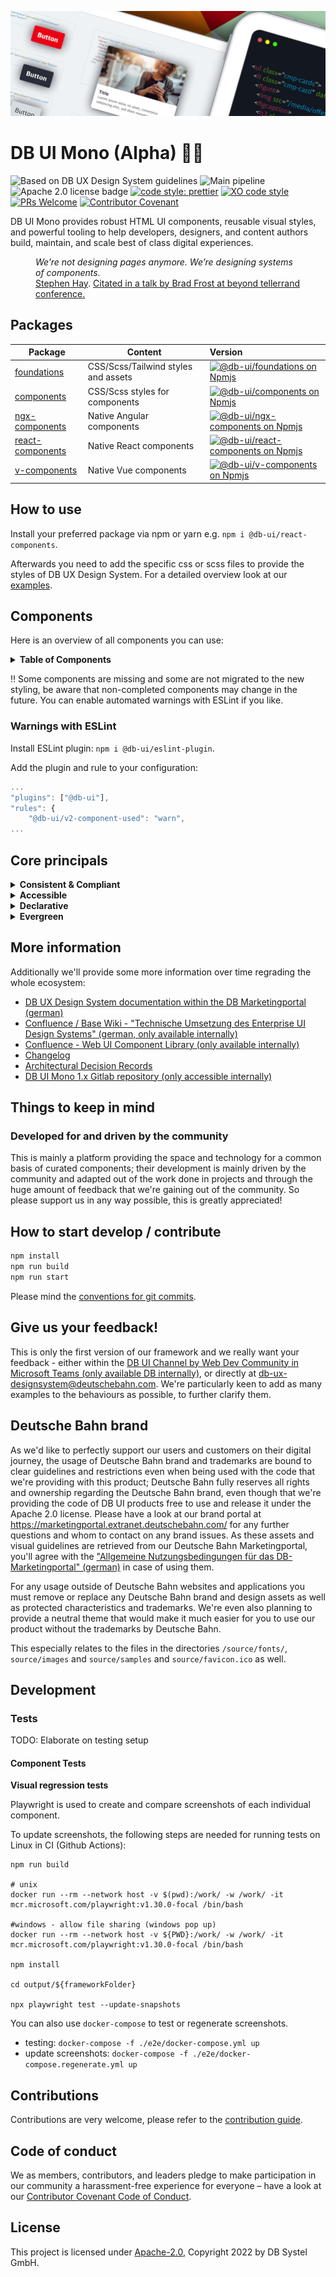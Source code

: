 <!-- markdownlint-configure-file { "MD013": false, "MD041":false } -->
<!-- markdownlint-disable MD033 MD010 -->

<img src="docs/images/header_image_0.guetzli.jpg" alt="" srcset="docs/images/header_image_0.guetzli.2x.jpg 2x, docs/images/header_image_0.guetzli.3x.jpg 3x"> <!-- width="830" height="276" //-->

# DB UI Mono (Alpha) 🚂💖

![Based on DB UX Design System guidelines](https://img.shields.io/badge/Based%20on-DB%20Design%20System%20UX%20Guides%20%2B%20Standards-d7dce1.svg)
![Main pipeline](https://github.com/db-ui/mono/actions/workflows/default.yml/badge.svg)
![Apache 2.0 license badge](https://img.shields.io/badge/License-Apache_2.0-blue.svg)
[![code style: prettier](https://img.shields.io/badge/code_style-prettier-ff69b4.svg?style=flat-square)](https://github.com/prettier/prettier)
[![XO code style](https://img.shields.io/badge/code_style-XO-5ed9c7.svg)](https://github.com/xojs/xo)
[![PRs Welcome](https://img.shields.io/badge/PRs-welcome-brightgreen.svg?style=flat-square)](http://makeapullrequest.com)
[![Contributor Covenant](https://img.shields.io/badge/Contributor%20Covenant-2.0-4baaaa.svg)](CODE-OF-CONDUCT.md)

DB UI Mono provides robust HTML UI components, reusable visual styles, and powerful tooling to help developers,
designers, and content authors build, maintain, and scale best of class digital experiences.

<figure>
	<cite>We’re not designing pages anymore. We’re designing systems of components.</cite>
	<figcaption><a href="https://bradfrost.com/blog/post/bdconf-stephen-hay-presents-responsive-design-workflow/" target="_blank" rel="noopener noreferrer">Stephen Hay</a>. <a href="https://vimeo.com/67476280" title="Brad Frosts at beyond tellerrand conference regarding Atomic Design" target="_blank" rel="noopener noreferrer">Citated in a talk by Brad Frost at beyond tellerrand conference.</a></figcaption>
</figure>

## Packages

| Package                             | Content                             | Version                                                                                                                                                                                                              |
| ----------------------------------- | ----------------------------------- | :------------------------------------------------------------------------------------------------------------------------------------------------------------------------------------------------------------------- |
| [foundations](packages/foundations) | CSS/Scss/Tailwind styles and assets | [![@db-ui/foundations on Npmjs](https://img.shields.io/npm/v/@db-ui/foundations.svg?color=rgb%28237%2C%2028%2C%2036%29 "npm version")](https://npmjs.com/package/@db-ui/foundations "DB UI – on NPM")                |
| [components](packages/components)   | CSS/Scss styles for components      | [![@db-ui/components on Npmjs](https://img.shields.io/npm/v/@db-ui/components.svg?color=rgb%28237%2C%2028%2C%2036%29 "npm version")](https://npmjs.com/package/@db-ui/components "DB UI – on NPM")                   |
| [ngx-components](output/angular)    | Native Angular components           | [![@db-ui/ngx-components on Npmjs](https://img.shields.io/npm/v/@db-ui/ngx-components.svg?color=rgb%28237%2C%2028%2C%2036%29 "npm version")](https://npmjs.com/package/@db-ui/ngx-components "DB UI – on NPM")       |
| [react-components](output/react)    | Native React components             | [![@db-ui/react-components on Npmjs](https://img.shields.io/npm/v/@db-ui/react-components.svg?color=rgb%28237%2C%2028%2C%2036%29 "npm version")](https://npmjs.com/package/@db-ui/react-components "DB UI – on NPM") |
| [v-components](output/vue/vue3)     | Native Vue components               | [![@db-ui/v-components on Npmjs](https://img.shields.io/npm/v/@db-ui/v-components.svg?color=rgb%28237%2C%2028%2C%2036%29 "npm version")](https://npmjs.com/package/@db-ui/v-components "DB UI – on NPM")             |

## How to use

Install your preferred package via npm or yarn e.g. `npm i @db-ui/react-components`.

Afterwards you need to add the specific css or scss files to provide the styles of DB UX Design System.
For a detailed overview look at our [examples](examples).

## Components

Here is an overview of all components you can use:

<details>
  <summary><strong>Table of Components</strong></summary>

| Name                                                  | Category          | Inside Repo | Styling | Complete |
| ----------------------------------------------------- | ----------------- | :---------: | :-----: | :------: |
| Accordion                                             | 04 - Data-Display |     ❌      |   ❌    |    ❌    |
| Alert                                                 | 05 - Feedback     |     ❌      |   ❌    |    ❌    |
| Avatar                                                | 04 - Data-Display |     ❌      |   ❌    |    ❌    |
| Backdrop                                              | 06 - Utility      |     ❌      |   ❌    |    ❌    |
| Badge                                                 | 05 - Feedback     |     ❌      |   ❌    |    ❌    |
| Bottom-Navigation                                     | 02 - Action       |     ❌      |   ❌    |    ❌    |
| Breadcrumbs                                           | 02 - Action       |     ❌      |   ❌    |    ❌    |
| [Button](packages/components/src/components/button)   | 02 - Action       |     ✅      |   v3    |    ❌    |
| Button-Group                                          | 02 - Action       |     ❌      |   ❌    |    ❌    |
| [Card](packages/components/src/components/car)        | 01 - Layout       |     ✅      |   v3    |    ❌    |
| Carousel                                              | 06 - Utility      |     ❌      |   ❌    |    ❌    |
| Checkbox                                              | 03 - Data-Input   |     ❌      |   ❌    |    ❌    |
| Combobox                                              | 03 - Data-Input   |     ❌      |   ❌    |    ❌    |
| Container                                             | 01 - Layout       |     ❌      |   ❌    |    ❌    |
| Date-Picker                                           | 03 - Data-Input   |     ❌      |   ❌    |    ❌    |
| [Divider](packages/components/src/components/divider) | 01 - Layout       |     ✅      |   v3    |    ❌    |
| Drawer                                                | 01 - Layout       |     ❌      |   ❌    |    ❌    |
| Dropdown                                              | 06 - Utility      |     ❌      |   ❌    |    ❌    |
| Floating-Button                                       | 02 - Action       |     ❌      |   ❌    |    ❌    |
| Footer                                                | 01 - Layout       |     ❌      |   ❌    |    ❌    |
| Grid                                                  | 01 - Layout       |     ❌      |   ❌    |    ❌    |
| Header                                                | 01 - Layout       |     ❌      |   ❌    |    ❌    |
| [Icon](packages/components/src/components/icon)       | 04 - Data-Display |     ✅      |   v3    |    ✅    |
| Image                                                 | 04 - Data-Display |     ❌      |   ❌    |    ❌    |
| Indicator                                             | 04 - Data-Display |     ❌      |   ❌    |    ❌    |
| Infotext                                              | 04 - Data-Display |     ❌      |   ❌    |    ❌    |
| [Input](packages/components/src/components/input)     | 03 - Data-Input   |     ✅      |   v3    |    ❌    |
| Link                                                  | 02 - Action       |     ❌      |   ❌    |    ❌    |
| List-Item                                             | 04 - Data-Display |     ❌      |   ❌    |    ❌    |
| Menu                                                  | 02 - Action       |     ❌      |   ❌    |    ❌    |
| Modal                                                 | 06 - Utility      |     ❌      |   ❌    |    ❌    |
| Notification                                          | 05 - Feedback     |     ❌      |   ❌    |    ❌    |
| Number-Field                                          | 03 - Data-Input   |     ❌      |   ❌    |    ❌    |
| Pagination                                            | 02 - Action       |     ❌      |   ❌    |    ❌    |
| Popover                                               | 06 - Utility      |     ❌      |   ❌    |    ❌    |
| Progress                                              | 05 - Feedback     |     ❌      |   ❌    |    ❌    |
| Radio                                                 | 03 - Data-Input   |     ❌      |   ❌    |    ❌    |
| Rating                                                | 03 - Data-Input   |     ❌      |   ❌    |    ❌    |
| Section                                               | 01 - Layout       |     ❌      |   ❌    |    ❌    |
| Select                                                | 03 - Data-Input   |     ❌      |   ❌    |    ❌    |
| Skeleton                                              | 05 - Feedback     |     ❌      |   ❌    |    ❌    |
| Slider                                                | 03 - Data-Input   |     ❌      |   ❌    |    ❌    |
| Spinner                                               | 05 - Feedback     |     ❌      |   ❌    |    ❌    |
| Stack                                                 | 06 - Utility      |     ❌      |   ❌    |    ❌    |
| Stepper                                               | 02 - Action       |     ❌      |   ❌    |    ❌    |
| Switch                                                | 02 - Action       |     ❌      |   ❌    |    ❌    |
| Table                                                 | 04 - Data-Display |     ❌      |   ❌    |    ❌    |
| [Tabs](packages/components/src/components/input)      | 04 - Data-Display |     ✅      |   v2    |    ❌    |
| Tag                                                   | 04 - Data-Display |     ❌      |   ❌    |    ❌    |
| Textarea                                              | 03 - Data-Input   |     ❌      |   ❌    |    ❌    |
| Timeline                                              | 04 - Data-Display |     ❌      |   ❌    |    ❌    |
| Time-Picker                                           | 03 - Data-Input   |     ❌      |   ❌    |    ❌    |
| Toggle-Button                                         | 02 - Action       |     ❌      |   ❌    |    ❌    |
| Tooltip                                               | 04 - Data-Display |     ❌      |   ❌    |    ❌    |
| Tree                                                  | 04 - Data-Display |     ❌      |   ❌    |    ❌    |
| Upload                                                | 03 - Data-Input   |     ❌      |   ❌    |    ❌    |

</details>

‼ Some components are missing and some are not migrated to the new styling, be aware that non-completed components may change in the future. You can enable automated warnings with ESLint if you like.

### Warnings with ESLint

Install ESLint plugin: `npm i @db-ui/eslint-plugin`.

Add the plugin and rule to your configuration:

```js
...
"plugins": ["@db-ui"],
"rules": {
	"@db-ui/v2-component-used": "warn",
...
```

## Core principals

<details>
  <summary><strong>
	Consistent & Compliant
	</strong></summary>

DB UI Mono is based on the [DB UX Design System](https://marketingportal.extranet.deutschebahn.com/de/ui-komponenten),
that are the guidelines for any Personenverkehr Customer and Deutsche Bahn Enterprise website and web applications.

</details>

<details>
  <summary><strong>Accessible</strong></summary>

DB UI Mono leverages semantic HTML, ARIA roles, states and properties to apply our styles wherever possible, thus
enforcing correct, accessible markup. And we're quality checking this in partnership with
the [Team Digital Accessibility](https://db.de/8pei5n).

</details>
<details>
  <summary><strong>Declarative</strong></summary>

DB UI Mono uses declarative selectors instead of visual helpers to ensure our HTML class names and structure are human
read- and understandable, lean, performant and so much easier to update.

</details>
<details>
  <summary><strong>Evergreen</strong></summary>

As [DB UX Design System](https://marketingportal.extranet.deutschebahn.com/de/ui-komponenten) evolves, so does DB UI
Mono, meaning apps only need to keep their DB UI Mono package updated to ensure the latest look and feel.

</details>

## More information

Additionally we'll provide some more information over time regrading the whole ecosystem:

-   [DB UX Design System documentation within the DB Marketingportal (german)](https://marketingportal.extranet.deutschebahn.com/de/ui-komponenten)
-   [Confluence / Base Wiki - "Technische Umsetzung des Enterprise UI Design Systems" (german, only available internally)](https://db.de/pu8moh)
-   [Confluence - Web UI Component Library (only available internally)](https://db.de/1tyr73)
-   [Changelog](https://github.com/db-ui/core/blob/main/CHANGELOG.md)
-   [Architectural Decision Records](https://github.com/db-ui/core/tree/main/docs/adr)
-   [DB UI Mono 1.x Gitlab repository (only accessible internally)](https://db.de/4cwtyn/)

## Things to keep in mind

### Developed for and driven by the community

This is mainly a platform providing the space and technology for a common basis of curated components; their development
is mainly driven by the community and adapted out of the work done in projects and through the huge amount of feedback
that we're gaining out of the community. So please support us in any way possible, this is greatly appreciated!

## How to start develop / contribute

```Bash
npm install
npm run build
npm run start
```

Please mind the [conventions for git commits](/docs/conventions.adoc#user-content-git-commits-conventions).

<!-- markdownlint-disable MD026 -->

## Give us your feedback!

<!-- markdownlint-disable MD026 -->

<!-- markdownlint-disable MD033 -->

This is only the first version of our framework and we really want your feedback - either within
the <a href="https://db.de/krnm74" target="_blank" rel="noopener noreferrer">DB UI Channel by Web Dev Community in
Microsoft Teams (only available DB internally)</a>, or directly
at [db-ux-designsystem@deutschebahn.com](mailto:db-ux-designsystem@deutschebahn.com). <!-- markdownlint-disable MD033 -->
We're particularly keen to add as many examples to the behaviours as possible, to further clarify them.

## Deutsche Bahn brand

As we'd like to perfectly support our users and customers on their digital journey, the usage of Deutsche Bahn brand and
trademarks are bound to clear guidelines and restrictions even when being used with the code that we're providing with
this product; Deutsche Bahn fully reserves all rights and ownership regarding the Deutsche Bahn brand, even though that
we're providing the code of DB UI products free to use and release it under the Apache 2.0 license.
Please have a look at our brand portal at <https://marketingportal.extranet.deutschebahn.com/> for any further questions
and whom to contact on any brand issues. As these assets and visual guidelines are retrieved from our Deutsche Bahn
Marketingportal, you'll agree with
the ["Allgemeine Nutzungsbedingungen für das DB-Marketingportal" (german)](https://marketingportal.extranet.deutschebahn.com/de/nutzungsbedingungen)
in case of using them.

For any usage outside of Deutsche Bahn websites and applications you must remove or replace any Deutsche Bahn brand and
design assets as well as protected characteristics and trademarks. We're even also planning to provide a neutral theme
that would make it much easier for you to use our product without the trademarks by Deutsche Bahn.

This especially relates to the files in the directories `/source/fonts/`, `source/images` and `source/samples`
and `source/favicon.ico` as well.

## Development

### Tests

TODO: Elaborate on testing setup

#### Component Tests

**Visual regression tests**

Playwright is used to create and compare screenshots of each individual component.

To update screenshots, the following steps are needed for running tests on Linux in CI (Github Actions):

```shell
npm run build

# unix
docker run --rm --network host -v $(pwd):/work/ -w /work/ -it mcr.microsoft.com/playwright:v1.30.0-focal /bin/bash

#windows - allow file sharing (windows pop up)
docker run --rm --network host -v ${PWD}:/work/ -w /work/ -it mcr.microsoft.com/playwright:v1.30.0-focal /bin/bash

npm install

cd output/${frameworkFolder}

npx playwright test --update-snapshots
```

You can also use `docker-compose` to test or regenerate screenshots.

-   testing: `docker-compose -f ./e2e/docker-compose.yml up`
-   update screenshots: `docker-compose -f ./e2e/docker-compose.regenerate.yml up`

## Contributions

Contributions are very welcome, please refer to the [contribution guide](CONTRIBUTING.md).

## Code of conduct

We as members, contributors, and leaders pledge to make participation in our
community a harassment-free experience for everyone – have a look at
our [Contributor Covenant Code of Conduct](CODE-OF-CONDUCT.md).

## License

This project is licensed under [Apache-2.0](LICENSE), Copyright 2022 by DB Systel GmbH.

